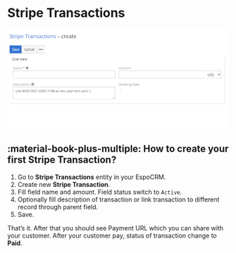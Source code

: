 # Stripe Transactions

![Stripe Transactions](../../images/stripe.png "Stripe Transactions")

## :material-book-plus-multiple: How to create your first Stripe Transaction?
1.	Go to **Stripe Transactions** entity in your EspoCRM.
2.	Create new **Stripe Transaction**.
3.	Fill field name and amount. Field status switch to `Active`.
4.	Optionally fill description of transaction or link transaction to different record through parent field.
5.	Save.

That’s it. After that you should see Payment URL which you can share with your customer. After your customer pay, status of transaction change to **Paid**. 

<!-- ## :material-video-box: Video Presentation
<div class="video-wrapper">
  <iframe width="1280" height="400" src="https://www.youtube.com/embed/2RuvyfzJs-I" frameborder="0" allowfullscreen></iframe>
</div> -->